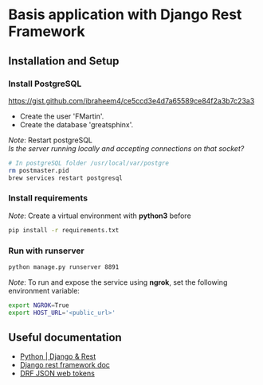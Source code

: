Basis application with Django Rest Framework
============================================

Installation and Setup
----------------------

### Install PostgreSQL
https://gist.github.com/ibraheem4/ce5ccd3e4d7a65589ce84f2a3b7c23a3
- Create the user 'FMartin'.
- Create the database 'greatsphinx'.

*Note*: Restart postgreSQL<br>
*Is the server running locally and accepting connections on that socket?*

```bash
# In postgreSQL folder /usr/local/var/postgre
rm postmaster.pid
brew services restart postgresql
```

### Install requirements
*Note*: Create a virtual environment with **python3** before
``` bash
pip install -r requirements.txt

```

### Run with runserver
``` bash
python manage.py runserver 8891
```

*Note*: To run and expose the service using **ngrok**, set the following environment variable:
```bash
export NGROK=True
export HOST_URL='<public_url>'
```

Useful documentation
----------------------
- [Python | Django & Rest](https://medium.com/django-rest)
- [Django rest framework doc](https://www.django-rest-framework.org/)
- [DRF JSON web tokens](https://django-rest-framework-simplejwt.readthedocs.io/en/latest/)
   

